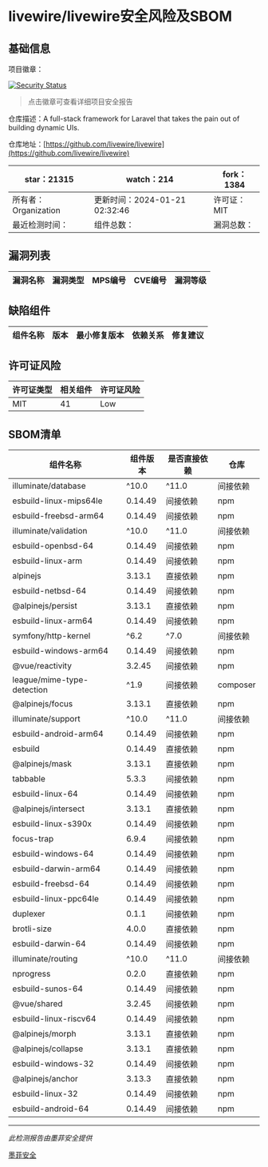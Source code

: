 # livewire/livewire安全风险及SBOM

## 基础信息

项目徽章：

[![Security Status](https://www.murphysec.com/platform3/v31/badge/1748799146172362752.svg)](https://www.murphysec.com/console/report/1692967165772980224/1748799146172362752)

> 点击徽章可查看详细项目安全报告

仓库描述：A full-stack framework for Laravel that takes the pain out of building dynamic UIs.

仓库地址：[https://github.com/livewire/livewire](https://github.com/livewire/livewire)

| star：21315 | watch：214 | fork：1384 |
| ----------- | -------------- | ------------ |
| 所有者：Organization | 更新时间：2024-01-21 02:32:46 | 许可证：MIT |
| 最近检测时间： | 组件总数： | 漏洞总数： |




## 漏洞列表

| 漏洞名称 | 漏洞类型 | MPS编号 | CVE编号 | 漏洞等级 |
| ------- | ------ | ------- | ------ | ----- |





## 缺陷组件

| 组件名称 | 版本 | 最小修复版本 | 依赖关系 | 修复建议 |
| -------- | ---- | ------------ | -------- | -------- |





## 许可证风险

| 许可证类型 | 相关组件 | 许可证风险 |
| ---------- | -------- | ---------- |
|MIT|41|Low|




## SBOM清单

| 组件名称 | 组件版本 | 是否直接依赖 | 仓库 |
| -------- | -------- | ------------ | ---- |
|illuminate/database|^10.0|^11.0|间接依赖|composer|
|esbuild-linux-mips64le|0.14.49|间接依赖|npm|
|esbuild-freebsd-arm64|0.14.49|间接依赖|npm|
|illuminate/validation|^10.0|^11.0|间接依赖|composer|
|esbuild-openbsd-64|0.14.49|间接依赖|npm|
|esbuild-linux-arm|0.14.49|间接依赖|npm|
|alpinejs|3.13.1|直接依赖|npm|
|esbuild-netbsd-64|0.14.49|间接依赖|npm|
|@alpinejs/persist|3.13.1|直接依赖|npm|
|esbuild-linux-arm64|0.14.49|间接依赖|npm|
|symfony/http-kernel|^6.2|^7.0|间接依赖|composer|
|esbuild-windows-arm64|0.14.49|间接依赖|npm|
|@vue/reactivity|3.2.45|间接依赖|npm|
|league/mime-type-detection|^1.9|间接依赖|composer|
|@alpinejs/focus|3.13.1|直接依赖|npm|
|illuminate/support|^10.0|^11.0|间接依赖|composer|
|esbuild-android-arm64|0.14.49|间接依赖|npm|
|esbuild|0.14.49|直接依赖|npm|
|@alpinejs/mask|3.13.1|直接依赖|npm|
|tabbable|5.3.3|间接依赖|npm|
|esbuild-linux-64|0.14.49|间接依赖|npm|
|@alpinejs/intersect|3.13.1|直接依赖|npm|
|esbuild-linux-s390x|0.14.49|间接依赖|npm|
|focus-trap|6.9.4|间接依赖|npm|
|esbuild-windows-64|0.14.49|间接依赖|npm|
|esbuild-darwin-arm64|0.14.49|间接依赖|npm|
|esbuild-freebsd-64|0.14.49|间接依赖|npm|
|esbuild-linux-ppc64le|0.14.49|间接依赖|npm|
|duplexer|0.1.1|间接依赖|npm|
|brotli-size|4.0.0|直接依赖|npm|
|esbuild-darwin-64|0.14.49|间接依赖|npm|
|illuminate/routing|^10.0|^11.0|间接依赖|composer|
|nprogress|0.2.0|直接依赖|npm|
|esbuild-sunos-64|0.14.49|间接依赖|npm|
|@vue/shared|3.2.45|间接依赖|npm|
|esbuild-linux-riscv64|0.14.49|间接依赖|npm|
|@alpinejs/morph|3.13.1|直接依赖|npm|
|@alpinejs/collapse|3.13.1|直接依赖|npm|
|esbuild-windows-32|0.14.49|间接依赖|npm|
|@alpinejs/anchor|3.13.3|直接依赖|npm|
|esbuild-linux-32|0.14.49|间接依赖|npm|
|esbuild-android-64|0.14.49|间接依赖|npm|


------

*此检测报告由墨菲安全提供*

[墨菲安全](www.murphysec.com)
